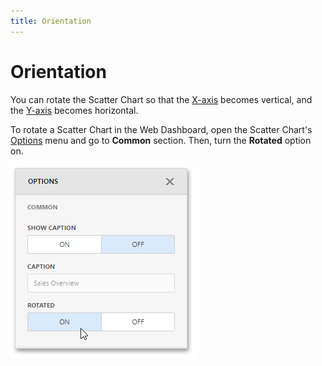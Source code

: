 ```yaml
---
title: Orientation
---
```

# Orientation
You can rotate the Scatter Chart so that the [X-axis](axes.md) becomes vertical, and the [Y-axis](axes.md) becomes horizontal.

To rotate a Scatter Chart in the Web Dashboard, open the Scatter Chart's [Options](../../ui-elements/dashboard-item-menu.md) menu and go to **Common** section. Then, turn the **Rotated** option on.

![wdd-scatter-chart-rotate](../../../../images/img125603.png)
